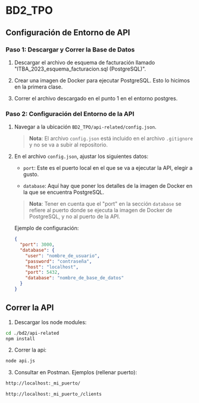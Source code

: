 # BD2_TPO

## Configuración de Entorno de API

### Paso 1: Descargar y Correr la Base de Datos

1. Descargar el archivo de esquema de facturación llamado "ITBA_2023_esquema_facturacion.sql (PostgreSQL)".

2. Crear una imagen de Docker para ejecutar PostgreSQL. Esto lo hicimos en la primera clase.

3. Correr el archivo descargado en el punto 1 en el entorno postgres.

### Paso 2: Configuración del Entorno de la API

1. Navegar a la ubicación `BD2_TPO/api-related/config.json`.

   > **Nota**: El archivo `config.json` está incluido en el archivo `.gitignore` y no se va a subir al repositorio.

2. En el archivo `config.json`, ajustar los siguientes datos:

   - `port`: Este es el puerto local en el que se va a ejecutar la API, elegir a gusto.

   - `database`: Aquí hay que poner los detalles de la imagen de Docker en la que se encuentra PostgreSQL.

   > **Nota**: Tener en cuenta que el "port" en la sección `database` se refiere al puerto donde se ejecuta la imagen de Docker de PostgreSQL, y no al puerto de la API.

   Ejemplo de configuración:

   ```json
   {
     "port": 3000,
     "database": {
       "user": "nombre_de_usuario",
       "password": "contraseña",
       "host": "localhost",
       "port": 5432,
       "database": "nombre_de_base_de_datos"
     }
   }

## Correr la API

1. Descargar los node modules:
``` bash
cd ./bd2/api-related
npm install
```
2. Correr la api:
```bash
node api.js
```

3. Consultar en Postman. Ejemplos (rellenar puerto):
```bash
http://localhost:_mi_puerto/
```
```bash
http://localhost:_mi_puerto_/clients
```

